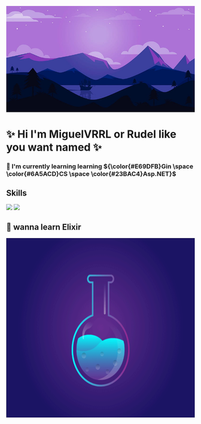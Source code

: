 ![alt text](https://github.com/MiguelVRRL/MiguelVRRL/blob/main/landscape.jpg)

# ✨  Hi I'm MiguelVRRL or Rudel like you want named  ✨

### 🍄  I'm currently learning learning ${\color{#E69DFB}Gin \space \color{#6A5ACD}CS \space \color{#23BAC4}Asp.NET}$
 
## Skills

<img src="https://skillicons.dev/icons?i=linux,bash,neovim,go,ts,docker" />
<img src="https://skillicons.dev/icons?i=py,postgres,mysql,mongodb,nest,django" />


## 🌺 wanna learn Elixir
<p align="center">
  <img width="720" height="480" src="https://github.com/MiguelVRRL/MiguelVRRL/blob/main/magic.gif">
</p>
